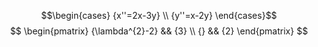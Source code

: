 $$\begin{cases}
{x''=2x-3y} \\
{y''=x-2y}
\end{cases}$$
$$
\begin{pmatrix}
{\lambda^{2}-2} && {3} \\
{} && {2}
\end{pmatrix}
$$